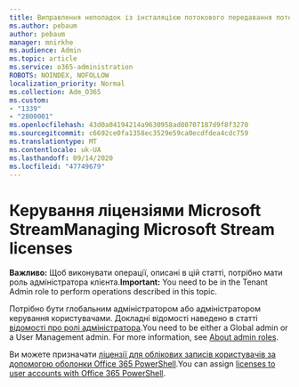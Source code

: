 ```yaml
---
title: Виправлення неполадок із інсталяцією потокового передавання потоку
ms.author: pebaum
author: pebaum
manager: mnirkhe
ms.audience: Admin
ms.topic: article
ms.service: o365-administration
ROBOTS: NOINDEX, NOFOLLOW
localization_priority: Normal
ms.collection: Adm_O365
ms.custom:
- "1339"
- "2800001"
ms.openlocfilehash: 43d0a04194214a9630958ad80707187d9f8f3270
ms.sourcegitcommit: c6692ce0fa1358ec3529e59ca0ecdfdea4cdc759
ms.translationtype: MT
ms.contentlocale: uk-UA
ms.lasthandoff: 09/14/2020
ms.locfileid: "47749679"
---
```

# <a name="managing-microsoft-stream-licenses"></a><span data-ttu-id="9864f-102">Керування ліцензіями Microsoft Stream</span><span class="sxs-lookup"><span data-stu-id="9864f-102">Managing Microsoft Stream licenses</span></span>

<span data-ttu-id="9864f-103">**Важливо:** Щоб виконувати операції, описані в цій статті, потрібно мати роль адміністратора клієнта.</span><span class="sxs-lookup"><span data-stu-id="9864f-103">**Important:** You need to be in the Tenant Admin role to perform operations described in this topic.</span></span>

<span data-ttu-id="9864f-104">Потрібно бути глобальним адміністратором або адміністратором керування користувачами. Докладні відомості наведено в статті [відомості про ролі адміністратора](https://docs.microsoft.com/microsoft-365/admin/add-users/about-admin-roles).</span><span class="sxs-lookup"><span data-stu-id="9864f-104">You need to be either a Global admin or a User Management admin. For more information, see [About admin roles](https://docs.microsoft.com/microsoft-365/admin/add-users/about-admin-roles).</span></span>

<span data-ttu-id="9864f-105">Ви можете призначати [ліцензії для облікових записів користувачів за допомогою оболонки Office 365 PowerShell](https://go.microsoft.com/fwlink/p/?linkid=850410).</span><span class="sxs-lookup"><span data-stu-id="9864f-105">You can assign [licenses to user accounts with Office 365 PowerShell](https://go.microsoft.com/fwlink/p/?linkid=850410).</span></span>
